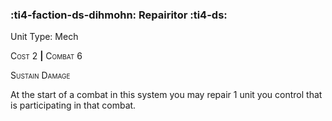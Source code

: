 ### :ti4-faction-ds-dihmohn: **Repairitor** :ti4-ds:

Unit Type: Mech 

<span style="font-variant:small-caps;">Cost</span> 2 __|__ <span style="font-variant:small-caps;">Combat</span> 6

<span style="font-variant:small-caps;">Sustain Damage</span>

At the start of a combat in this system you may repair 1 unit you control that is participating in that combat.